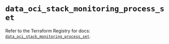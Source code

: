 # `data_oci_stack_monitoring_process_set`

Refer to the Terraform Registry for docs: [`data_oci_stack_monitoring_process_set`](https://registry.terraform.io/providers/oracle/oci/6.18.0/docs/data-sources/stack_monitoring_process_set).
